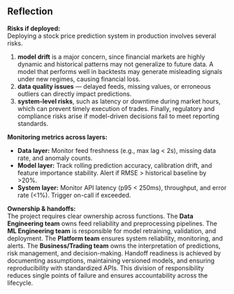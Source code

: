 ## Reflection

**Risks if deployed:**  
Deploying a stock price prediction system in production involves several risks. 
1) **model drift** is a major concern, since financial markets are highly dynamic and historical patterns may not generalize to future data. A model that performs well in backtests may generate misleading signals under new regimes, causing financial loss. 
2) **data quality issues** — delayed feeds, missing values, or erroneous outliers can directly impact predictions. 
3) **system-level risks**, such as latency or downtime during market hours, which can prevent timely execution of trades. Finally, regulatory and compliance risks arise if model-driven decisions fail to meet reporting standards.

**Monitoring metrics across layers:**  
- **Data layer:** Monitor feed freshness (e.g., max lag < 2s), missing data rate, and anomaly counts.  
- **Model layer:** Track rolling prediction accuracy, calibration drift, and feature importance stability. Alert if RMSE > historical baseline by >20%.  
- **System layer:** Monitor API latency (p95 < 250ms), throughput, and error rate (<1%). Trigger on-call if exceeded.  

**Ownership & handoffs:**  
The project requires clear ownership across functions. 
The **Data Engineering team** owns feed reliability and preprocessing pipelines. 
The **ML Engineering team** is responsible for model retraining, validation, and deployment. 
The **Platform team** ensures system reliability, monitoring, and alerts. 
The **Business/Trading team** owns the interpretation of predictions, risk management, and decision-making. Handoff readiness is achieved by documenting assumptions, maintaining versioned models, and ensuring reproducibility with standardized APIs. This division of responsibility reduces single points of failure and ensures accountability across the lifecycle.
